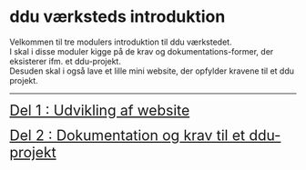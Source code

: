 # ddu værksteds introduktion

Velkommen til tre modulers introduktion til ddu værkstedet.    
I skal i disse moduler kigge på de krav og dokumentations-former, der eksisterer ifm. et ddu-projekt.    
Desuden skal i også lave et lille mini website, der opfylder kravene til et ddu projekt. 

--------------------------------

<a href="del1/Del1_webudvikling.md" style="font-size:25px;">Del 1 : Udvikling af website</a>

<a href="del1_udvikling" style="font-size:25px;">Del 2 : Dokumentation og krav til et ddu-projekt</a>
